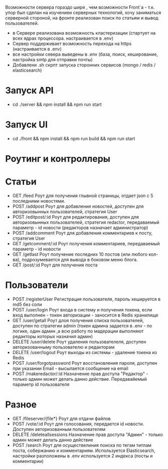 Возможности сервера гораздо шире , чем возможности Front`a - т.к. упор был сделан на изучениеи серверных технологий, хочу заниматься серверной стороной, на фронте реализован поиск по статьям и вывод пользователей.

- в Сервере реализована возможность кластеризации (стартует на всех ядрах процессора. настраивается в .env)
- Сервер поддерживает возможность перехода на https (настраивается в .env)
- все настройки севера выведены в .env (база, поиск, кеширование, настройка smtp для отправки почты)
- Добавлени .sh скрпт запуска сторонних сервисов (mongo / redis / elasticsearch)

# Запуск API

- cd ./server && npm install && npm run start

# Запуск UI

- cd ./front && npm install && npm run build && npm run start

# Роутинг и контроллеры

# Статьи

- GET /feed Роут для получения глывной страницы, отдает json с 5 последними новостями.
- POST /addpost Роут для добавления новостей, доступен для авторизовынных пользователей, стратегия User
- POST /editpost/:id Роут для редактирования, доступен для авторизовынных пользователей, стратегия redactor, передаваемый параметр - id новости (редакторов назначает администратор)
- POST /addcomment Роут для добавления комментариев к посту, стратегия User
- GET /getcomment/:id Роут получения комментариев, передаваемый параметр - id новости
- GET /getlast Роут получение последних 10 постов (или любого кол-ва), подрозумевается для вывода в боковом меню блога.
- GET /post/:id Роут для получения поста

# Пользователи

- POST /registerUser Регистрация пользователя, пароль хешируется в md5 без соли
- POST /user/login Роут входа в систему и получения токена, если вход выполнен - токен авторизации - заносится в Redis хранилище
- GET /user/getall Роут длоя получения списка пользователей, доступен по стратегии admin (токен админа задается в .env - по логике, один админ ,а всю работу по мадерации выполняют редакторы которых назначил админ)
- DELETE /user/delete Роут удаления пользователеля, доступен авторизованныму пользователю и редакторам
- DELETE /user/logout Роут выходы из системы - удаление токена из Redis
- POST /user/forgotpassword Роут восстановления пароля, доступен при указании Email - высылается сообщение на email
- POST /makeredactor/:id Назначение прав доступа "Редактор" - только админ может делать данно действие. Передавайемый параметр id пользователя

# Разное

- GET /fileserver/{file\*} Роут для отдачи файлов
- POST /vote/:id Роут для голосования, передается id новости. Доступен авторизованным пользователям
- DELETE /deleteallsessions Назначение прав доступа "Админ" - только админ может делать данно действие
- POST /search Роут для осуществелиния поиска по тегам титлам поста, собержанию и комментариям. Используется Elasticsearch, настройки разположены в .env используется 2 индекса (посты и комментарии)
